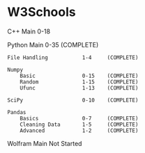 
# W3Schools
        
C++
    Main                    0-18

Python
    Main                    0-35    (COMPLETE)

    File Handling           1-4     (COMPLETE)

    Numpy
        Basic               0-15    (COMPLETE)
        Random              1-15    (COMPLETE)
        Ufunc               1-13    (COMPLETE)

    SciPy                   0-10    (COMPLETE)

    Pandas
        Basics              0-7     (COMPLETE)
        Cleaning Data       1-5     (COMPLETE)
        Advanced            1-2     (COMPLETE)

Wolfram
    Main                    Not Started
